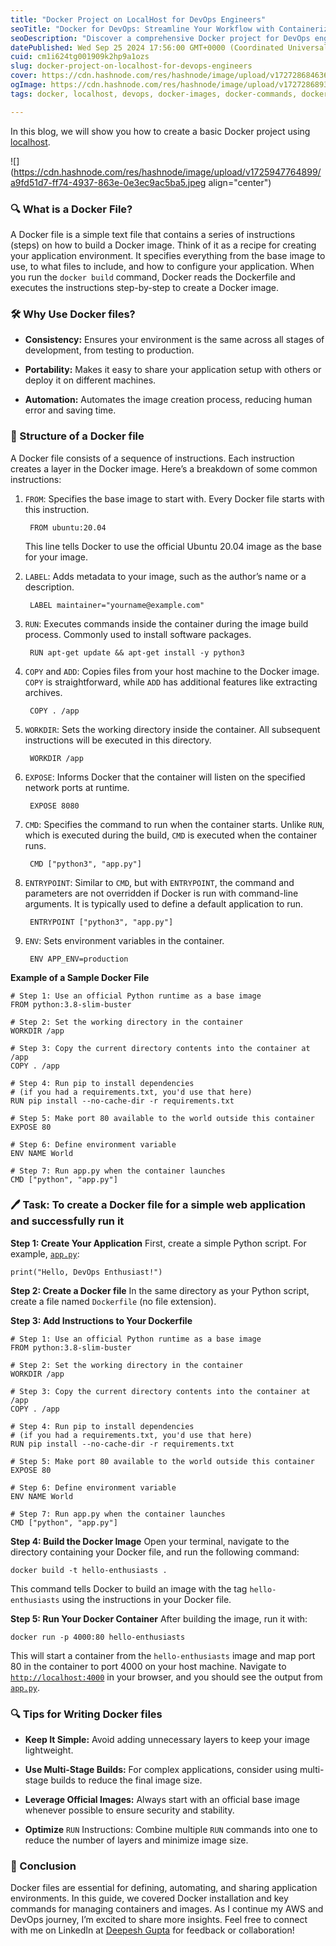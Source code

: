 ```yaml
---
title: "Docker Project on LocalHost for DevOps Engineers"
seoTitle: "Docker for DevOps: Streamline Your Workflow with Containerization"
seoDescription: "Discover a comprehensive Docker project for DevOps engineers by Deepesh Gupta! Learn to containerize applications, streamline workflows, and deploy services"
datePublished: Wed Sep 25 2024 17:56:00 GMT+0000 (Coordinated Universal Time)
cuid: cm1i624tg001909k2hp9a1ozs
slug: docker-project-on-localhost-for-devops-engineers
cover: https://cdn.hashnode.com/res/hashnode/image/upload/v1727286846367/d2bf7ff3-836f-4aa2-b1e2-ac0051d6cf02.png
ogImage: https://cdn.hashnode.com/res/hashnode/image/upload/v1727286893952/7ad4c3a9-d1b5-4df6-84e8-79982b8a36e0.png
tags: docker, localhost, devops, docker-images, docker-commands, docker-container, deepeshmlgupta

---
```


In this blog, we will show you how to create a basic Docker project using [localhost](http://localhost).

![](https://cdn.hashnode.com/res/hashnode/image/upload/v1725947764899/a9fd51d7-ff74-4937-863e-0e3ec9ac5ba5.jpeg align="center")

### **🔍 What is a Docker File?**

A Docker file is a simple text file that contains a series of instructions (steps) on how to build a Docker image. Think of it as a recipe for creating your application environment. It specifies everything from the base image to use, to what files to include, and how to configure your application. When you run the `docker build` command, Docker reads the Dockerfile and executes the instructions step-by-step to create a Docker image.

### **🛠️ Why Use Docker files?**

* **Consistency:** Ensures your environment is the same across all stages of development, from testing to production.
    
* **Portability:** Makes it easy to share your application setup with others or deploy it on different machines.
    
* **Automation:** Automates the image creation process, reducing human error and saving time.
    

### **📝 Structure of a Docker file**

A Docker file consists of a sequence of instructions. Each instruction creates a layer in the Docker image. Here’s a breakdown of some common instructions:

1. `FROM`: Specifies the base image to start with. Every Docker file starts with this instruction.
    
    ```plaintext
     FROM ubuntu:20.04
    ```
    
    This line tells Docker to use the official Ubuntu 20.04 image as the base for your image.
    
2. `LABEL`: Adds metadata to your image, such as the author’s name or a description.
    
    ```plaintext
     LABEL maintainer="yourname@example.com"
    ```
    
3. `RUN`: Executes commands inside the container during the image build process. Commonly used to install software packages.
    
    ```plaintext
     RUN apt-get update && apt-get install -y python3
    ```
    
4. `COPY` and `ADD`: Copies files from your host machine to the Docker image. `COPY` is straightforward, while `ADD` has additional features like extracting archives.
    
    ```plaintext
     COPY . /app
    ```
    
5. `WORKDIR`: Sets the working directory inside the container. All subsequent instructions will be executed in this directory.
    
    ```plaintext
     WORKDIR /app
    ```
    
6. `EXPOSE`: Informs Docker that the container will listen on the specified network ports at runtime.
    
    ```plaintext
     EXPOSE 8080
    ```
    
7. `CMD`: Specifies the command to run when the container starts. Unlike `RUN`, which is executed during the build, `CMD` is executed when the container runs.
    
    ```plaintext
     CMD ["python3", "app.py"]
    ```
    
8. `ENTRYPOINT`: Similar to `CMD`, but with `ENTRYPOINT`, the command and parameters are not overridden if Docker is run with command-line arguments. It is typically used to define a default application to run.
    
    ```plaintext
     ENTRYPOINT ["python3", "app.py"]
    ```
    
9. `ENV`: Sets environment variables in the container.
    
    ```plaintext
     ENV APP_ENV=production
    ```
    

**Example of a Sample Docker File**

```plaintext
# Step 1: Use an official Python runtime as a base image
FROM python:3.8-slim-buster

# Step 2: Set the working directory in the container
WORKDIR /app

# Step 3: Copy the current directory contents into the container at /app
COPY . /app

# Step 4: Run pip to install dependencies
# (if you had a requirements.txt, you'd use that here)
RUN pip install --no-cache-dir -r requirements.txt

# Step 5: Make port 80 available to the world outside this container
EXPOSE 80

# Step 6: Define environment variable
ENV NAME World

# Step 7: Run app.py when the container launches
CMD ["python", "app.py"]
```

### **🖊️ Task: To create a Docker file for a simple web application and successfully run it**

**Step 1: Create Your Application** First, create a simple Python script. For example, [`app.py`](http://app.py/):

```plaintext
print("Hello, DevOps Enthusiast!")
```

**Step 2: Create a Docker file** In the same directory as your Python script, create a file named `Dockerfile` (no file extension).

**Step 3: Add Instructions to Your Dockerfile**

```plaintext
# Step 1: Use an official Python runtime as a base image
FROM python:3.8-slim-buster

# Step 2: Set the working directory in the container
WORKDIR /app

# Step 3: Copy the current directory contents into the container at /app
COPY . /app

# Step 4: Run pip to install dependencies
# (if you had a requirements.txt, you'd use that here)
RUN pip install --no-cache-dir -r requirements.txt

# Step 5: Make port 80 available to the world outside this container
EXPOSE 80

# Step 6: Define environment variable
ENV NAME World

# Step 7: Run app.py when the container launches
CMD ["python", "app.py"]
```

**Step 4: Build the Docker Image** Open your terminal, navigate to the directory containing your Docker file, and run the following command:

```plaintext
docker build -t hello-enthusiasts .
```

This command tells Docker to build an image with the tag `hello-enthusiasts` using the instructions in your Docker file.

**Step 5: Run Your Docker Container** After building the image, run it with:

```plaintext
docker run -p 4000:80 hello-enthusiasts
```

This will start a container from the `hello-enthusiasts` image and map port 80 in the container to port 4000 on your host machine. Navigate to [`http://localhost:4000`](http://localhost:4000/) in your browser, and you should see the output from [`app.py`](http://app.py/).

### **🔍 Tips for Writing Docker files**

* **Keep It Simple:** Avoid adding unnecessary layers to keep your image lightweight.
    
* **Use Multi-Stage Builds:** For complex applications, consider using multi-stage builds to reduce the final image size.
    
* **Leverage Official Images:** Always start with an official base image whenever possible to ensure security and stability.
    
* **Optimize** `RUN` Instructions: Combine multiple `RUN` commands into one to reduce the number of layers and minimize image size.
    

### **🎉 Conclusion**

Docker files are essential for defining, automating, and sharing application environments. In this guide, we covered Docker installation and key commands for managing containers and images. As I continue my AWS and DevOps journey, I’m excited to share more insights. Feel free to connect with me on LinkedIn at [Deepesh Gupta](https://linkedin.com/in/deepeshmlgupta) for feedback or collaboration!